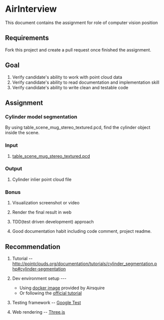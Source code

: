 # AirInterview

This document contains the assignment for role of computer vision position

## Requirements

Fork this project and create a pull request once finished the assignment.

## Goal

1. Verify candidate's ability to work with point cloud data
2. Verify candidate's ability to read documentation and implementation skill
3. Verify candidate's ability to write clean and testable code

## Assignment

### Cylinder model segmentation 

By using table_scene_mug_stereo_textured.pcd, find the cylinder object inside the scene.

### Input 

1. [table_scene_mug_stereo_textured.pcd](https://github.com/Airsquire/AirInterview/blob/master/table_scene_mug_stereo_textured.pcd)

### Output

1. Cylinder inlier point cloud file

### Bonus

1. Visualization screenshot or video

2. Render the final result in web

3. TDD(test driven development) approach

4. Good documentation habit including code comment, project readme.

## Recommendation

1. Tutorial -- http://pointclouds.org/documentation/tutorials/cylinder_segmentation.php#cylinder-segmentation

2. Dev environment setup --- 
   - Using [docker image](https://hub.docker.com/r/youyue/pcl-docker/) provided by Airsquire 
   - Or following the [official tutorial](http://pointclouds.org/documentation/tutorials/)

3. Testing framework -- [Google Test](https://github.com/google/googletest)

4. Web rendering -- [Three.js](https://threejs.org/docs/index.html#manual/introduction/Creating-a-scene)